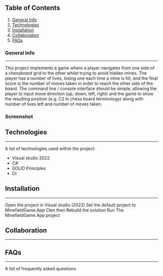﻿## Table of Contents
1. [General Info](#general-info)
2. [Technologies](#technologies)
3. [Installation](#installation)
4. [Collaboration](#collaboration)
5. [FAQs](#faqs)

### General Info
***
This project implements a game where a player navigates from one side of a chessboard grid to the other whilst trying to avoid hidden mines.
The player has a number of lives, losing one each time a mine is hit, and the final score is the number of moves taken in order to reach the other side of the board.
The command line / console interface should be simple, allowing the player to input move direction (up, down, left, right) and the game to show the resulting position (e.g. C2 in chess board terminology) along with number of lives left and number of moves taken. 

### Screenshot

## Technologies
***
A list of technologies used within the project:
* Visual studio 2022
* C#
* SOLID Principles
* DI

## Installation
***
Open the project in Visual studio (2022)
Set the default project to MinefieldGame.App
Clen then Rebuild the solution
Run The MinefieldGame.App project

## Collaboration
***

## FAQs
***
A list of frequently asked questions
